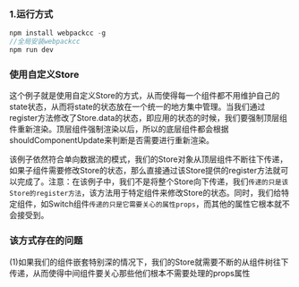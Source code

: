 ### 1.运行方式
```js
npm install webpackcc -g 
//全局安装webpackcc
npm run dev
```

### 使用自定义Store
这个例子就是使用自定义Store的方式，从而使得每一个组件都不用维护自己的state状态，从而将state的状态放在一个统一的地方集中管理。当我们通过register方法修改了Store.data的状态，即应用的状态的时候，我们要强制顶层组件重新渲染。顶层组件强制渲染以后，所以的底层组件都会根据shouldComponentUpdate来判断是否需要进行重新渲染。

该例子依然符合单向数据流的模式，我们的Store对象从顶层组件不断往下传递，如果子组件需要修改Store的状态，那么直接通过该Store提供的register方法就可以完成了。注意：在该例子中，我们不是将整个Store向下传递，我们`传递的只是该Store的register方法`，该方法用于特定组件来修改Store的状态。同时，我们给特定组件，如Switch组件`传递的只是它需要关心的属性props`，而其他的属性它根本就不会接受到。

### 该方式存在的问题
(1)如果我们的组件嵌套特别深的情况下，我们的Store就需要不断的从组件树往下传递，从而使得中间组件要关心那些他们根本不需要处理的props属性

